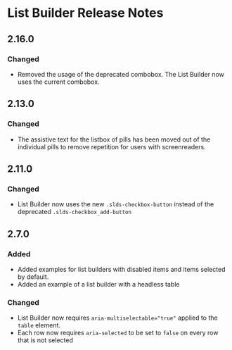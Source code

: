 <!-- Release notes authoring guidelines: http://keepachangelog.com/ -->

# List Builder Release Notes

<!-- ## [Unreleased] -->

## 2.16.0

### Changed

- Removed the usage of the deprecated combobox. The List Builder now uses the current combobox.

## 2.13.0

### Changed

- The assistive text for the listbox of pills has been moved out of the individual pills to remove repetition for users with screenreaders.

## 2.11.0

### Changed

- List Builder now uses the new `.slds-checkbox-button` instead of the deprecated `.slds-checkbox_add-button`

## 2.7.0

### Added

- Added examples for list builders with disabled items and items selected by default.
- Added an example of a list builder with a headless table

### Changed

- List Builder now requires `aria-multiselectable="true"` applied to the `table` element.
- Each row now requires `aria-selected` to be set to `false` on every row that is not selected
